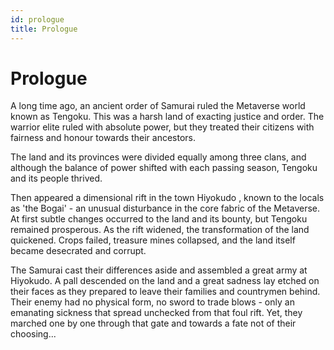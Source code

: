 ```yaml
---
id: prologue
title: Prologue
---
```


# Prologue

A long time ago, an ancient order of Samurai ruled the Metaverse world known as Tengoku. This was a harsh land of exacting justice and order. The warrior elite ruled with absolute power, but they treated their citizens with fairness and honour towards their ancestors. 

The land and its provinces were divided equally among three clans, and although the balance of power shifted with each passing season, Tengoku and its people thrived.

Then appeared a dimensional rift in the town Hiyokudo , known to the locals as 'the Bogai' - an unusual disturbance in the core fabric of the Metaverse. At first subtle changes occurred to the land and its bounty, but Tengoku remained prosperous. As the rift widened, the transformation of the land quickened. Crops failed, treasure mines collapsed, and the land itself became desecrated and corrupt. 

The Samurai cast their differences aside and assembled a great army at Hiyokudo. A pall descended on the land and a great sadness lay etched on their faces as they prepared to leave their families and countrymen behind. Their enemy had no physical form, no sword to trade blows - only an emanating sickness that spread unchecked from that foul rift. Yet, they marched one by one through that gate and towards a fate not of their choosing...